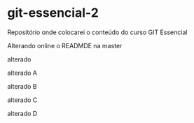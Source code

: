 # git-essencial-2
Repositório onde colocarei o conteúdo do curso GIT Essencial


Alterando online o READMDE na master

alterado

alterado A

alterado B

alterado C

alterado D
